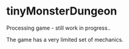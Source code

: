 # tinyMonsterDungeon
Processing game - still work in progress..

The game has a very limited set of mechanics.
